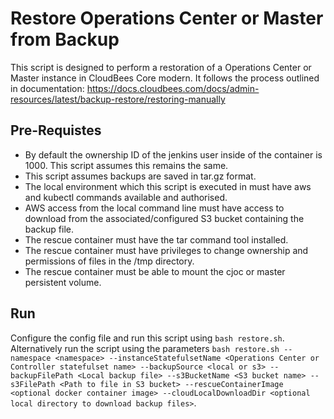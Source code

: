 # Restore Operations Center or Master from Backup
This script is designed to perform a restoration of a Operations Center or Master instance in CloudBees Core modern.
It follows the process outlined in documentation: https://docs.cloudbees.com/docs/admin-resources/latest/backup-restore/restoring-manually


## Pre-Requistes
- By default the ownership ID of the jenkins user inside of the container is 1000. This script assumes this remains the same.
- This script assumes backups are saved in tar.gz format.
- The local environment which this script is executed in must have aws and kubectl commands available and authorised.
- AWS access from the local command line must have access to download from the associated/configured S3 bucket containing the backup file.
- The rescue container must have the tar command tool installed.
- The rescue container must have privileges to change ownership and permissions of files in the /tmp directory.
- The rescue container must be able to mount the cjoc or master persistent volume.

## Run
Configure the config file and run this script using `bash restore.sh`.
Alternatively run the script using the parameters `bash restore.sh --namespace <namespace> --instanceStatefulsetName <Operations Center or Controller statefulset name> --backupSource <local or s3> --backupFilePath <Local backup file> --s3BucketName <S3 bucket name> --s3FilePath <Path to file in S3 bucket> --rescueContainerImage <optional docker container image> --cloudLocalDownloadDir <optional local directory to download backup files>`.
